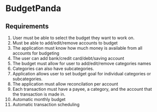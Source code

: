 # BudgetPanda
## Requirements
1. User must be able to select the budget they want to work on.
2. Must be able to add/edit/remove accounts to budget
3. The application must know how much money is available from all accounts for budgeting
4. The user can add bank/credit card/debt/saving account
5. The budget must allow for user to add/edit/remove categories names
6. Categories can also have subcategories.
7. Application allows user to set budget goal for individual categories or subcategories.
8. The application must allow reconcilation per account
9. Each transaction must have a payee, a category, and the account that the transaction is made in.
10. Automatic monthly budget
11. Automatic transaction scheduling

